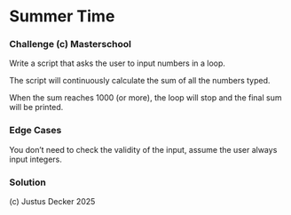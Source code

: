 # Summer Time

### Challenge (c) Masterschool

Write a script that asks the user to input numbers in a loop. 

The script will continuously calculate the sum of all the numbers typed.

When the sum reaches 1000 (or more), the loop will stop and the final sum will be printed.

### Edge Cases

You don’t need to check the validity of the input, assume the user always input integers.


### Solution

(c) Justus Decker 2025


